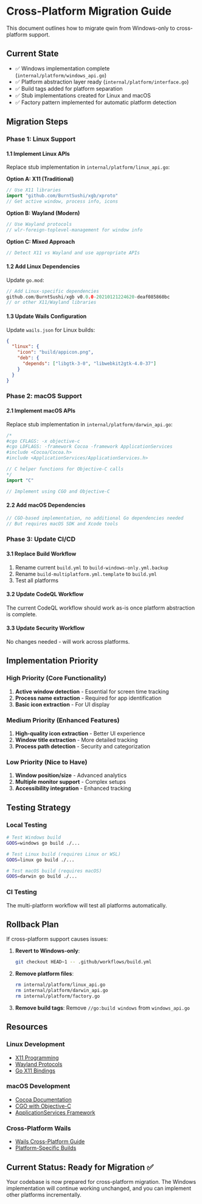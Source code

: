# Cross-Platform Migration Guide

This document outlines how to migrate qwin from Windows-only to cross-platform support.

## Current State

- ✅ Windows implementation complete (`internal/platform/windows_api.go`)
- ✅ Platform abstraction layer ready (`internal/platform/interface.go`)
- ✅ Build tags added for platform separation
- ✅ Stub implementations created for Linux and macOS
- ✅ Factory pattern implemented for automatic platform detection

## Migration Steps

### Phase 1: Linux Support

#### 1.1 Implement Linux APIs

Replace stub implementation in `internal/platform/linux_api.go`:

**Option A: X11 (Traditional)**

```go
// Use X11 libraries
import "github.com/BurntSushi/xgb/xproto"
// Get active window, process info, icons
```

**Option B: Wayland (Modern)**

```go
// Use Wayland protocols
// wlr-foreign-toplevel-management for window info
```

**Option C: Mixed Approach**

```go
// Detect X11 vs Wayland and use appropriate APIs
```

#### 1.2 Add Linux Dependencies

Update `go.mod`:

```go
// Add Linux-specific dependencies
github.com/BurntSushi/xgb v0.0.0-20210121224620-deaf085860bc
// or other X11/Wayland libraries
```

#### 1.3 Update Wails Configuration

Update `wails.json` for Linux builds:

```json
{
  "linux": {
    "icon": "build/appicon.png",
    "deb": {
      "depends": ["libgtk-3-0", "libwebkit2gtk-4.0-37"]
    }
  }
}
```

### Phase 2: macOS Support

#### 2.1 Implement macOS APIs

Replace stub implementation in `internal/platform/darwin_api.go`:

```go
/*
#cgo CFLAGS: -x objective-c
#cgo LDFLAGS: -framework Cocoa -framework ApplicationServices
#include <Cocoa/Cocoa.h>
#include <ApplicationServices/ApplicationServices.h>

// C helper functions for Objective-C calls
*/
import "C"

// Implement using CGO and Objective-C
```

#### 2.2 Add macOS Dependencies

```go
// CGO-based implementation, no additional Go dependencies needed
// But requires macOS SDK and Xcode tools
```

### Phase 3: Update CI/CD

#### 3.1 Replace Build Workflow

1. Rename current `build.yml` to `build-windows-only.yml.backup`
2. Rename `build-multiplatform.yml.template` to `build.yml`
3. Test all platforms

#### 3.2 Update CodeQL Workflow

The current CodeQL workflow should work as-is once platform abstraction is complete.

#### 3.3 Update Security Workflow

No changes needed - will work across platforms.

## Implementation Priority

### High Priority (Core Functionality)

1. **Active window detection** - Essential for screen time tracking
2. **Process name extraction** - Required for app identification
3. **Basic icon extraction** - For UI display

### Medium Priority (Enhanced Features)

1. **High-quality icon extraction** - Better UI experience
2. **Window title extraction** - More detailed tracking
3. **Process path detection** - Security and categorization

### Low Priority (Nice to Have)

1. **Window position/size** - Advanced analytics
2. **Multiple monitor support** - Complex setups
3. **Accessibility integration** - Enhanced tracking

## Testing Strategy

### Local Testing

```bash
# Test Windows build
GOOS=windows go build ./...

# Test Linux build (requires Linux or WSL)
GOOS=linux go build ./...

# Test macOS build (requires macOS)
GOOS=darwin go build ./...
```

### CI Testing

The multi-platform workflow will test all platforms automatically.

## Rollback Plan

If cross-platform support causes issues:

1. **Revert to Windows-only**:

   ```bash
   git checkout HEAD~1 -- .github/workflows/build.yml
   ```

2. **Remove platform files**:

   ```bash
   rm internal/platform/linux_api.go
   rm internal/platform/darwin_api.go
   rm internal/platform/factory.go
   ```

3. **Remove build tags**:
   Remove `//go:build windows` from `windows_api.go`

## Resources

### Linux Development

- [X11 Programming](https://tronche.com/gui/x/xlib/)
- [Wayland Protocols](https://wayland.freedesktop.org/docs/html/)
- [Go X11 Bindings](https://github.com/BurntSushi/xgb)

### macOS Development

- [Cocoa Documentation](https://developer.apple.com/documentation/cocoa)
- [CGO with Objective-C](https://pkg.go.dev/cmd/cgo)
- [ApplicationServices Framework](https://developer.apple.com/documentation/applicationservices)

### Cross-Platform Wails

- [Wails Cross-Platform Guide](https://wails.io/docs/guides/cross-platform)
- [Platform-Specific Builds](https://wails.io/docs/reference/cli#build)

## Current Status: Ready for Migration ✅

Your codebase is now prepared for cross-platform migration. The Windows implementation will continue working unchanged, and you can implement other platforms incrementally.
